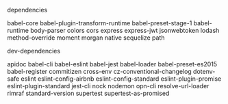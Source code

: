 dependencies

babel-core babel-plugin-transform-runtime babel-preset-stage-1 babel-runtime body-parser colors cors express express-jwt jsonwebtoken lodash method-override moment morgan native sequelize path

dev-dependencies

apidoc babel-cli babel-eslint babel-jest babel-loader babel-preset-es2015 babel-register commitizen cross-env cz-conventional-changelog dotenv-safe eslint eslint-config-airbnb eslint-config-standard eslint-plugin-promise eslint-plugin-standard jest-cli nock nodemon opn-cli
    resolve-url-loader rimraf standard-version supertest supertest-as-promised

